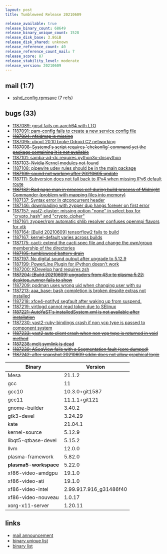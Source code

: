```yaml
---
layout: post
title: Tumbleweed Release 20210609

release_available: true
release_binary_count: 68649
release_binary_unique_count: 1528
release_disk_base: 3.8GiB
release_disk_shared: unknown
release_reference_count: 40
release_reference_count_mail: 7
release_score: 87
release_stability_level: moderate
release_version: 20210609
---
```


## mail (1:7)

- [sshd_config.rpmsave](https://github.com/boombatower/tumbleweed-review/issues/10) (7 refs)

## bugs (33)

<!--more-->

- [1187089: gpsd fails on aarch64 with LTO](https://bugzilla.opensuse.org/show_bug.cgi?id=1187089)
- [1187091: pam-config fails to create a new service config file](https://bugzilla.opensuse.org/show_bug.cgi?id=1187091)
- ~~[1187094: nfsidmap is missing](https://bugzilla.opensuse.org/show_bug.cgi?id=1187094)~~
- [1187095: uboot 20.10 broke Odroid C2 networking](https://bugzilla.opensuse.org/show_bug.cgi?id=1187095)
- ~~[1187098: Systemd's script requires 'chckonfig' command yet the package containing it is not available](https://bugzilla.opensuse.org/show_bug.cgi?id=1187098)~~
- [1187101: samba-ad-dc requires python3x-dnspython](https://bugzilla.opensuse.org/show_bug.cgi?id=1187101)
- ~~[1187103: Nvidia Kernel modules not found](https://bugzilla.opensuse.org/show_bug.cgi?id=1187103)~~
- [1187108: pipewire udev rules should be in the main package](https://bugzilla.opensuse.org/show_bug.cgi?id=1187108)
- ~~[1187109: sound not working after 20210605 update](https://bugzilla.opensuse.org/show_bug.cgi?id=1187109)~~
- [1187111: Subversion does not fall back to IPv4 when missing IPv6 default route](https://bugzilla.opensuse.org/show_bug.cgi?id=1187111)
- ~~[1187132: Bad page map in process cc1 during build process of Midnight Commander (problem with mapping files into memory)](https://bugzilla.opensuse.org/show_bug.cgi?id=1187132)~~
- [1187137: Syntax error in qtconcurrent header](https://bugzilla.opensuse.org/show_bug.cgi?id=1187137)
- [1187146: downloading with zypper dup hangs forever on first error](https://bugzilla.opensuse.org/show_bug.cgi?id=1187146)
- [1187157: yast2-cluster: missing option "none" in select box for "crypto_hash" and "crypto_cipher"](https://bugzilla.opensuse.org/show_bug.cgi?id=1187157)
- [1187161: zypper/rpm automatic shlib resolver confuses openmpi flavors for vtk](https://bugzilla.opensuse.org/show_bug.cgi?id=1187161)
- [1187164: \[Build 20210609\] tensorflow2 fails to build](https://bugzilla.opensuse.org/show_bug.cgi?id=1187164)
- [1187167: kernel-default varies across builds](https://bugzilla.opensuse.org/show_bug.cgi?id=1187167)
- [1187175: cacti: extend the cacti.spec file and change the own/group membership of the directories](https://bugzilla.opensuse.org/show_bug.cgi?id=1187175)
- ~~[1187195: tumbleweed battery drain](https://bugzilla.opensuse.org/show_bug.cgi?id=1187195)~~
- [1187197: No digital sound output after upgrade to 5.12.9](https://bugzilla.opensuse.org/show_bug.cgi?id=1187197)
- [1187199: PowerLIne Plugin for iPython doesn't work](https://bugzilla.opensuse.org/show_bug.cgi?id=1187199)
- [1187200: KDevelop hard requires zsh](https://bugzilla.opensuse.org/show_bug.cgi?id=1187200)
- ~~[1187204: \[Build 20210609\] upgraders from 43.x to plasma 5.22: desktop_runner fails to show](https://bugzilla.opensuse.org/show_bug.cgi?id=1187204)~~
- [1187209: podman uses wrong uid when changing user with su](https://bugzilla.opensuse.org/show_bug.cgi?id=1187209)
- [1187213: aaa_base: bash completion is broken despite extras not installed](https://bugzilla.opensuse.org/show_bug.cgi?id=1187213)
- [1187218: xfce4-notifyd segfault after waking up from suspend.](https://bugzilla.opensuse.org/show_bug.cgi?id=1187218)
- [1187219: virtlogd cannot read token due to SElinux](https://bugzilla.opensuse.org/show_bug.cgi?id=1187219)
- ~~[1187221: AutoYaST's installedSystem.xml is not available after installation](https://bugzilla.opensuse.org/show_bug.cgi?id=1187221)~~
- [1187230: yast2-ruby-bindings crash if non ycp type is passed to component system](https://bugzilla.opensuse.org/show_bug.cgi?id=1187230)
- ~~[1187233: yast2 auto client crash when non ycp type is returned in void method](https://bugzilla.opensuse.org/show_bug.cgi?id=1187233)~~
- ~~[1187238: melt symlink is dead](https://bugzilla.opensuse.org/show_bug.cgi?id=1187238)~~
- ~~[1187239: ASeqView fails with a Segmentation fault (core dumped)](https://bugzilla.opensuse.org/show_bug.cgi?id=1187239)~~
- ~~[1187242: after snapshot 20210609 sddm does not allow graphical login](https://bugzilla.opensuse.org/show_bug.cgi?id=1187242)~~

Binary | Version
--- | ---
Mesa | 21.1.2
gcc | 11
gcc10 | 10.3.0+git1587
gcc11 | 11.1.1+git121
gnome-builder | 3.40.2
gtk3-devel | 3.24.29
kate | 21.04.1
kernel-source | 5.12.9
libqt5-qtbase-devel | 5.15.2
llvm | 12.0.0
plasma-framework | 5.82.0
**plasma5-workspace** | 5.22.0
xf86-video-amdgpu | 19.1.0
xf86-video-ati | 19.1.0
xf86-video-intel | 2.99.917.916_g31486f40
xf86-video-nouveau | 1.0.17
xorg-x11-server | 1.20.11

## links

- [mail announcement](https://github.com/boombatower/tumbleweed-review/issues/10)
- [binary unique list](http://download.opensuse.org/history/20210609/rpm.unique.list)
- [binary list](http://download.opensuse.org/history/20210609/rpm.list)
